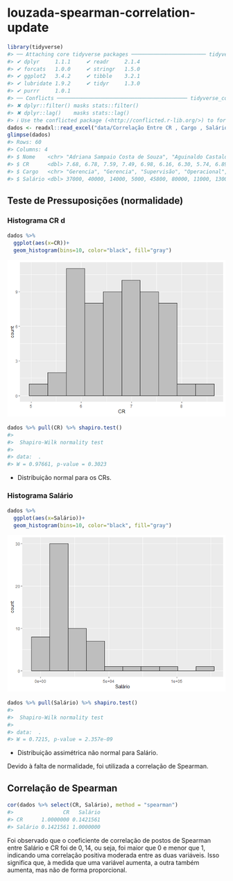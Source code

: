 
<!-- README.md is generated from README.Rmd. Please edit that file -->

# louzada-spearman-correlation-update

``` r
library(tidyverse)
#> ── Attaching core tidyverse packages ──────────────────────── tidyverse 2.0.0 ──
#> ✔ dplyr     1.1.1     ✔ readr     2.1.4
#> ✔ forcats   1.0.0     ✔ stringr   1.5.0
#> ✔ ggplot2   3.4.2     ✔ tibble    3.2.1
#> ✔ lubridate 1.9.2     ✔ tidyr     1.3.0
#> ✔ purrr     1.0.1     
#> ── Conflicts ────────────────────────────────────────── tidyverse_conflicts() ──
#> ✖ dplyr::filter() masks stats::filter()
#> ✖ dplyr::lag()    masks stats::lag()
#> ℹ Use the conflicted package (<http://conflicted.r-lib.org/>) to force all conflicts to become errors
dados <- readxl::read_excel("data/Correlação Entre CR , Cargo , Salário.xlsx")
glimpse(dados)
#> Rows: 60
#> Columns: 4
#> $ Nome    <chr> "Adriana Sampaio Costa de Souza", "Aguinaldo Castaldelli Neto"…
#> $ CR      <dbl> 7.68, 6.78, 7.59, 7.49, 6.98, 6.16, 6.30, 5.74, 6.89, 7.30, 7.…
#> $ Cargo   <chr> "Gerencia", "Gerencia", "Supervisão", "Operacional", "Gerencia…
#> $ Salário <dbl> 37000, 40000, 14000, 5000, 45800, 80000, 11000, 13000, 17500, …
```

## Teste de Pressuposições (normalidade)

### Histograma CR d

``` r
dados %>% 
  ggplot(aes(x=CR))+
  geom_histogram(bins=10, color="black", fill="gray")
```

![](README_files/figure-gfm/unnamed-chunk-3-1.png)<!-- -->

``` r
dados %>% pull(CR) %>% shapiro.test()
#> 
#>  Shapiro-Wilk normality test
#> 
#> data:  .
#> W = 0.97661, p-value = 0.3023
```

- Distribuição normal para os CRs.

### Histograma Salário

``` r
dados %>% 
  ggplot(aes(x=Salário))+
  geom_histogram(bins=10, color="black", fill="gray")
```

![](README_files/figure-gfm/unnamed-chunk-5-1.png)<!-- -->

``` r
dados %>% pull(Salário) %>% shapiro.test()
#> 
#>  Shapiro-Wilk normality test
#> 
#> data:  .
#> W = 0.7215, p-value = 2.357e-09
```

- Distribuição assimétrica não normal para Salário.

Devido à falta de normalidade, foi utilizada a correlação de Spearman.

## Correlação de Spearman

``` r
cor(dados %>% select(CR, Salário), method = "spearman")
#>                CR   Salário
#> CR      1.0000000 0.1421561
#> Salário 0.1421561 1.0000000
```

Foi observado que o coeficiente de correlação de postos de Spearman
entre Salário e CR foi de $0,14$, ou seja, foi maior que $0$ e menor que
$1$, indicando uma correlação positiva moderada entre as duas variáveis.
Isso significa que, à medida que uma variável aumenta, a outra também
aumenta, mas não de forma proporcional.
